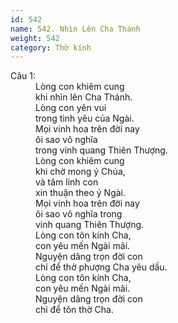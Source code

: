 ```yaml
---
id: 542
name: 542. Nhìn Lên Cha Thánh
weight: 542
category: Thờ kính
---
```

<dl><dt>Câu 1:</dt><dd data-verse="1">Lòng con khiêm cung <br/>khi nhìn lên Cha Thánh. <br/>Lòng con yên vui <br/>trong tình yêu của Ngài. <br/>Mọi vinh hoa trên đời nay <br/>ôi sao vô nghĩa <br/>trong vinh quang Thiên Thượng. <br/>Lòng con khiêm cung <br/>khi chờ mong ý Chúa, <br/>và tâm linh con <br/>xin thuận theo ý Ngài. <br/>Mọi vinh hoa trên đời nay <br/>ôi sao vô nghĩa trong <br/>vinh quang Thiên Thượng. <br/>Lòng con tôn kính Cha, <br/>con yêu mến Ngài mãi. <br/>Nguyện dâng trọn đời con <br/>chỉ để thờ phượng Cha yêu dấu. <br/>Lòng con tôn kính Cha, <br/>con yêu mến Ngài mãi. <br/>Nguyện dâng trọn đời con <br/>chỉ để tôn thờ Cha. </dd></dl>
